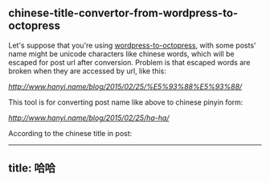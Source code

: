 ## chinese-title-convertor-from-wordpress-to-octopress

Let's suppose that you're using [wordpress-to-octopress](http://import.jekyllrb.com/docs/wordpress/), with some posts' name might be unicode characters like chinese words, which will be escaped for post url after conversion. Problem is that escaped words are broken when they are accessed by url, like this:

*http://www.hanyi.name/blog/2015/02/25/%E5%93%88%E5%93%88/*

This tool is for converting post name like above to chinese pinyin form:

*http://www.hanyi.name/blog/2015/02/25/ha-ha/*

According to the chinese title in post:

---
title: 哈哈
---